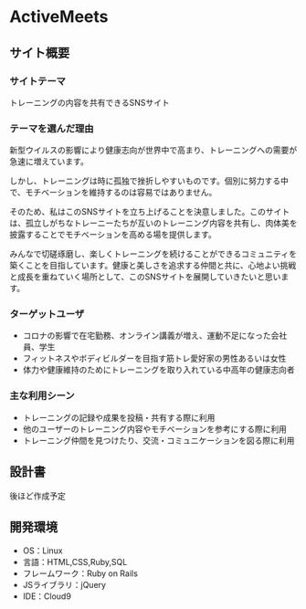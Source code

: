 # ActiveMeets

## サイト概要


### サイトテーマ

トレーニングの内容を共有できるSNSサイト

### テーマを選んだ理由

新型ウイルスの影響により健康志向が世界中で高まり、トレーニングへの需要が急速に増えています。

しかし、トレーニングは時に孤独で挫折しやすいものです。個別に努力する中で、モチベーションを維持するのは容易ではありません。

そのため、私はこのSNSサイトを立ち上げることを決意しました。このサイトは、孤立しがちなトレーニーたちが互いのトレーニング内容を共有し、肉体美を披露することでモチベーションを高める場を提供します。

みんなで切磋琢磨し、楽しくトレーニングを続けることができるコミュニティを築くことを目指しています。健康と美しさを追求する仲間と共に、心地よい挑戦と成長を重ねていく場所として、このSNSサイトを展開していきたいと思います。

### ターゲットユーザ

- コロナの影響で在宅勤務、オンライン講義が増え、運動不足になった会社員、学生
- フィットネスやボディビルダーを目指す筋トレ愛好家の男性あるいは女性
- 体力や健康維持のためにトレーニングを取り入れている中高年の健康志向者

### 主な利用シーン

- トレーニングの記録や成果を投稿・共有する際に利用
- 他のユーザーのトレーニング内容やモチベーションを参考にする際に利用
- トレーニング仲間を見つけたり、交流・コミュニケーションを図る際に利用


## 設計書


後ほど作成予定


## 開発環境


- OS：Linux
- 言語：HTML,CSS,Ruby,SQL
- フレームワーク：Ruby on Rails
- JSライブラリ：jQuery
- IDE：Cloud9